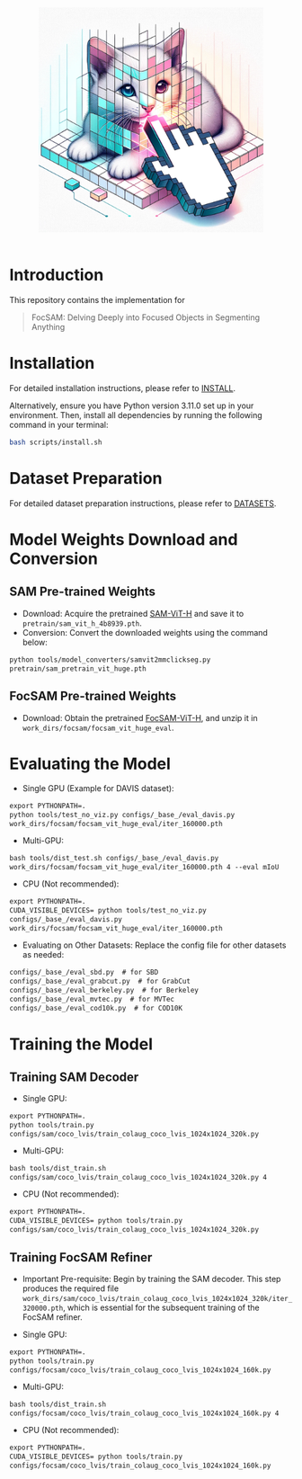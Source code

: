 <div align="center">
  <img src="resources/logo.png" width="400"/>
  </div>
  <div>&nbsp;</div>

# Introduction

This repository contains the implementation for
> FocSAM: Delving Deeply into Focused Objects in Segmenting Anything


# Installation

For detailed installation instructions, please refer to [INSTALL](INSTALL.md).

Alternatively, ensure you have Python version 3.11.0 set up in your environment. Then, install all dependencies by running the following command in your terminal:

```bash
bash scripts/install.sh
```

# Dataset Preparation

For detailed dataset preparation instructions, please refer to [DATASETS](DATASETS.md).


# Model Weights Download and Conversion

## SAM Pre-trained Weights

- Download: Acquire the pretrained [SAM-ViT-H](https://dl.fbaipublicfiles.com/segment_anything/sam_vit_h_4b8939.pth) and save it to `pretrain/sam_vit_h_4b8939.pth`.
- Conversion: Convert the downloaded weights using the command below:
```shell
python tools/model_converters/samvit2mmclickseg.py pretrain/sam_pretrain_vit_huge.pth
```

## FocSAM Pre-trained Weights
- Download: Obtain the pretrained [FocSAM-ViT-H](https://drive.google.com/file/d/1VOeMkY9LovfWYi66JMR8q79gFiC4n3Az/view?usp=sharing), and unzip it in `work_dirs/focsam/focsam_vit_huge_eval`.

# Evaluating the Model
- Single GPU (Example for DAVIS dataset):
```shell
export PYTHONPATH=.
python tools/test_no_viz.py configs/_base_/eval_davis.py work_dirs/focsam/focsam_vit_huge_eval/iter_160000.pth
```
- Multi-GPU:
```shell
bash tools/dist_test.sh configs/_base_/eval_davis.py work_dirs/focsam/focsam_vit_huge_eval/iter_160000.pth 4 --eval mIoU
```
- CPU (Not recommended):
```shell
export PYTHONPATH=.
CUDA_VISIBLE_DEVICES= python tools/test_no_viz.py configs/_base_/eval_davis.py work_dirs/focsam/focsam_vit_huge_eval/iter_160000.pth
```
- Evaluating on Other Datasets: Replace the config file for other datasets as needed:
```shell
configs/_base_/eval_sbd.py  # for SBD
configs/_base_/eval_grabcut.py  # for GrabCut 
configs/_base_/eval_berkeley.py  # for Berkeley
configs/_base_/eval_mvtec.py  # for MVTec
configs/_base_/eval_cod10k.py  # for COD10K
```

# Training the Model

## Training SAM Decoder
- Single GPU:
```shell
export PYTHONPATH=.
python tools/train.py configs/sam/coco_lvis/train_colaug_coco_lvis_1024x1024_320k.py
```
- Multi-GPU:
```shell
bash tools/dist_train.sh configs/sam/coco_lvis/train_colaug_coco_lvis_1024x1024_320k.py 4
```
- CPU (Not recommended):
```shell
export PYTHONPATH=.
CUDA_VISIBLE_DEVICES= python tools/train.py configs/sam/coco_lvis/train_colaug_coco_lvis_1024x1024_320k.py
```

## Training FocSAM Refiner
- Important Pre-requisite: Begin by training the SAM decoder. This step produces the required file `work_dirs/sam/coco_lvis/train_colaug_coco_lvis_1024x1024_320k/iter_320000.pth`, which is essential for the subsequent training of the FocSAM refiner.

- Single GPU:
```shell
export PYTHONPATH=.
python tools/train.py configs/focsam/coco_lvis/train_colaug_coco_lvis_1024x1024_160k.py
```
- Multi-GPU:
```shell
bash tools/dist_train.sh configs/focsam/coco_lvis/train_colaug_coco_lvis_1024x1024_160k.py 4
```
- CPU (Not recommended):
```shell
export PYTHONPATH=.
CUDA_VISIBLE_DEVICES= python tools/train.py configs/focsam/coco_lvis/train_colaug_coco_lvis_1024x1024_160k.py
```
